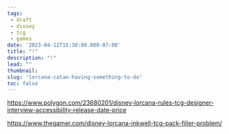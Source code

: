 ```yaml
---
tags:
 - draft
 - disney
 - tcg
 - games
date: '2023-04-12T15:30:00.000-07:00'
title: "!"
description: "!"
lead: ""
thumbnail: 
slug: 'lorcana-catan-having-something-to-do'
toc: false
---
```


https://www.polygon.com/23680201/disney-lorcana-rules-tcg-designer-interview-accessibility-release-date-price

https://www.thegamer.com/disney-lorcana-inkwell-tcg-pack-filler-problem/



[^lorcanaRules]: https://www.polygon.com/23680201/disney-lorcana-rules-tcg-designer-interview-accessibility-release-date-price 

[^lorcanaFiller]: https://www.thegamer.com/disney-lorcana-inkwell-tcg-pack-filler-problem/